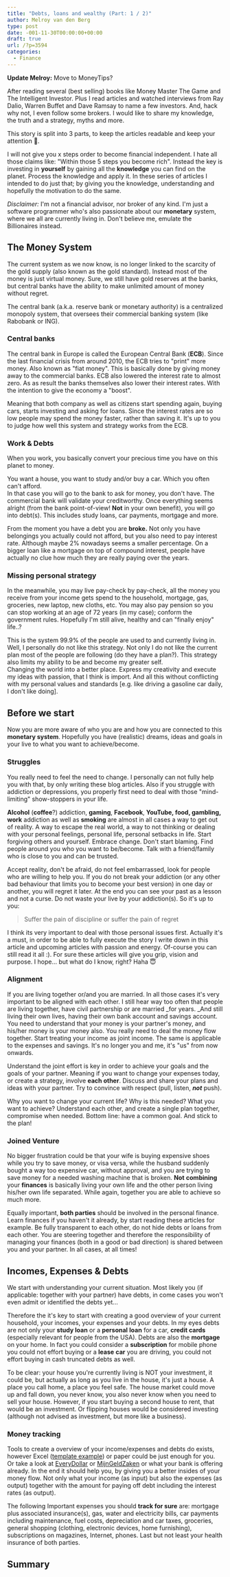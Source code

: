 ```yaml
---
title: "Debts, loans and wealthy (Part: 1 / 2)"
author: Melroy van den Berg
type: post
date: -001-11-30T00:00:00+00:00
draft: true
url: /?p=3594
categories:
  - Finance
---
```


**Update Melroy:** Move to MoneyTips?

After reading several (best selling) books like Money Master The Game and The Intelligent Investor. Plus I read articles and watched interviews from Ray Dalio, Warren Buffet and Dave Ramsay to name a few investors. And, hack why not, I even follow some brokers. I would like to share my knowledge, the truth and a strategy, myths and more.

This story is split into 3 parts, to keep the articles readable and keep your attention 🙂.

I will not give you x steps order to become financial independent. I hate all those claims like: "Within those 5 steps you become rich". Instead the key is investing in **yourself** by gaining all the **knowledge** you can find on the planet. Process the knowledge and apply it. In these series of articles I intended to do just that; by giving you the knowledge, understanding and hopefully the motivation to do the same.

_Disclaimer:_ I'm not a financial advisor, nor broker of any kind. I'm just a software programmer who's also passionate about our **monetary** system, where we all are currently living in. Don't believe me, emulate the Billionaires instead.

## The Money System

The current system as we now know, is no longer linked to the scarcity of the gold supply (also known as the gold standard). Instead most of the money is just virtual money. Sure, we still have gold reserves at the banks, but central banks have the ability to make unlimited amount of money without regret.

The central bank (a.k.a. reserve bank or monetary authority) is a centralized monopoly system, that oversees their commercial banking system (like Rabobank or ING).

### Central banks

The central bank in Europe is called the European Central Bank (**ECB**). Since the last financial crisis from around 2010, the ECB tries to "print" more money. Also known as "fiat money". This is basically done by giving money away to the commercial banks. ECB also lowered the interest rate to almost zero. As as result the banks themselves also lower their interest rates. With the intention to give the economy a "boost".

Meaning that both company as well as citizens start spending again, buying cars, starts investing and asking for loans. Since the interest rates are so low people may spend the money faster, rather than saving it. It's up to you to judge how well this system and strategy works from the ECB.

### Work & Debts

When you work, you basically convert your precious time you have on this planet to money.

You want a house, you want to study and/or buy a car. Which you often can't afford.  
In that case you will go to the bank to ask for money, you don't have. The commercial bank will validate your creditworthy. Once everything seems alright (from the bank point-of-view! **Not** in your own benefit), you will go into debt(s). This includes study loans, car payments, mortgage and more.

From the moment you have a debt you are **broke.** Not only you have belongings you actually could not afford, but you also need to pay interest rate. Although maybe 2% nowadays seems a smaller percentage. On a bigger loan like a mortgage on top of compound interest, people have actually no clue how much they are really paying over the years.

### Missing personal strategy

In the meanwhile, you may live pay-check by pay-check, all the money you receive from your income gets spend to the household, mortgage, gas, groceries, new laptop, new cloths, etc. You may also pay pension so you can stop working at an age of 72 years (in my case); conform the government rules. Hopefully I'm still alive, healthy and can "finally enjoy" life..?

This is the system 99.9% of the people are used to and currently living in. Well, I personally do not like this strategy. Not only I do not like the current plan most of the people are following (do they have a plan?). This strategy also limits my ability to be and become my greater self.  
Changing the world into a better place. Express my creativity and execute my ideas with passion, that I think is import. And all this without conflicting with my personal values and standards [e.g. like driving a gasoline car daily, I don't like doing].

## Before we start

Now you are more aware of who you are and how you are connected to this **monetary system**. Hopefully you have (realistic) dreams, ideas and goals in your live to what you want to achieve/become.

### Struggles

You really need to feel the need to change. I personally can not fully help you with that, by only writing these blog articles. Also if you struggle with addiction or depressions, you properly first need to deal with those "mind-limiting" show-stoppers in your life.

**Alcohol** (**coffee**?) addiction, **gaming**, **Facebook**, **YouTube, food, gambling, work** addiction as well as **smoking** are almost in all cases a way to get out of reality. A way to escape the real world, a way to not thinking or dealing with your personal feelings, personal life, personal setbacks in life. Start forgiving others and yourself. Embrace change. Don't start blaming. Find people around you who you want to be/become. Talk with a friend/family who is close to you and can be trusted.

Accept reality, don't be afraid, do not feel embarrassed, look for people who are willing to help you. If you do not break your addiction (or any other bad behaviour that limits you to become your best version) in one day or another, you will regret it later. At the end you can see your past as a lesson and not a curse. Do not waste your live by your addiction(s). So it's up to you:

> Suffer the pain of discipline or suffer the pain of regret

I think its very important to deal with those personal issues first. Actually it's a must, in order to be able to fully execute the story I write down in this article and upcoming articles with passion and energy. Of-course you can still read it all :). For sure these articles will give you grip, vision and purpose. I hope&#8230; but what do I know, right? Haha 😇

### Alignment

If you are living together or/and you are married. In all those cases it's very important to be aligned with each other. I still hear way too often that people are living together, have civil partnership or are married \_for years. _And still living their own lives, having their own bank account and savings account. You need to understand that your money is your partner's money, and his/her money is your money also. You really need to deal the money flow together. Start treating your income as joint income. The same is applicable to the expenses and savings. It's no longer you and me, it's "us" from now onwards.

Understand the joint effort is key in order to achieve your goals and the goals of your partner. Meaning if you want to change your expenses today, or create a strategy, involve **each other**. Discuss and share your plans and ideas with your partner. Try to convince with respect (pull, listen, _**not**_ push).

Why you want to change your current life? Why is this needed? What you want to achieve? Understand each other, and create a single plan together, compromise when needed. Bottom line: have a common goal. And stick to the plan!

### Joined Venture

No bigger frustration could be that your wife is buying expensive shoes while you try to save money, or visa versa, while the husband suddenly bought a way too expensive car, without approval, and you are trying to save money for a needed washing machine that is broken. **Not** **combining** your **finances** is basically living your own life and the other person living his/her own life separated. While again, together you are able to achieve so much more.

Equally important, **both parties** should be involved in the personal finance. Learn finances if you haven't it already, by start reading these articles for example. Be fully transparent to each other, do not hide debts or loans from each other. You are steering together and therefore the responsibility of managing your finances (both in a good or bad direction) is shared between you and your partner. In all cases, at all times!

## Incomes, Expenses & Debts

We start with understanding your current situation. Most likely you (if applicable: together with your partner) have debts, in come cases you won't even admit or identified the debts yet&#8230;

Therefore the it's key to start with creating a good overview of your current household, your incomes, your expenses and your debts. In my eyes debts are not only your **study loan** or a **personal** **loan** for a car, **credit cards** (especially relevant for people from the USA). Debts are also the **mortgage** on your home. In fact you could consider a **subscription** for mobile phone you could not effort buying or a **lease** **car** you are driving, you could not effort buying in cash truncated debts as well.

To be clear: your house you're currently living is NOT your investment, it could be, but actually as long as you live in the house, it's just a house. A place you call home, a place you feel safe. The house market could move up and fall down, you never know, you also never know when you need to sell your house. However, if you start buying a second house to rent, that would be an investment. Or flipping houses would be considered investing (although not advised as investment, but more like a business).

### Money tracking

Tools to create a overview of your income/expenses and debts do exists, however Excel ([template example](https://www.vertex42.com/ExcelTemplates/money-management-template.html)) or paper could be just enough for you. Or take a look at [EveryDollar](https://www.everydollar.com/) or [MijnGeldZaken](https://www.mijngeldzaken.nl/) or what your bank is offering already. In the end it should help you, by giving you a better insides of your money flow. Not only what your income (as input) but also the expenses (as output) together with the amount for paying off debt including the interest rates (as output).

The following Important expenses you should **track for sure** are: mortgage plus associated insurance(s), gas, water and electricity bills, car payments including maintenance, fuel costs, depreciation and car taxes, groceries, general shopping (clothing, electronic devices, home furnishing), subscriptions on magazines, Internet, phones. Last but not least your health insurance of both parties.

## Summary
